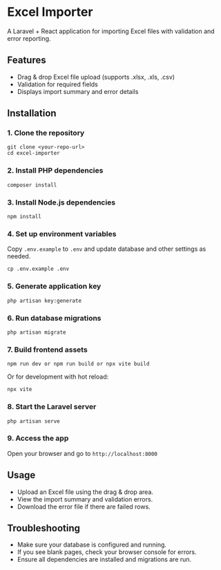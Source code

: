 # Excel Importer

A Laravel + React application for importing Excel files with validation and error reporting.

## Features
- Drag & drop Excel file upload (supports .xlsx, .xls, .csv)
- Validation for required fields
- Displays import summary and error details

## Installation

### 1. Clone the repository
```
git clone <your-repo-url>
cd excel-importer
```

### 2. Install PHP dependencies
```
composer install
```

### 3. Install Node.js dependencies
```
npm install
```

### 4. Set up environment variables
Copy `.env.example` to `.env` and update database and other settings as needed.
```
cp .env.example .env
```

### 5. Generate application key
```
php artisan key:generate
```

### 6. Run database migrations
```
php artisan migrate
```

### 7. Build frontend assets
```
npm run dev or npm run build or npx vite build
```
Or for development with hot reload:
```
npx vite
```

### 8. Start the Laravel server
```
php artisan serve
```

### 9. Access the app
Open your browser and go to `http://localhost:8000`

## Usage
- Upload an Excel file using the drag & drop area.
- View the import summary and validation errors.
- Download the error file if there are failed rows.

## Troubleshooting
- Make sure your database is configured and running.
- If you see blank pages, check your browser console for errors.
- Ensure all dependencies are installed and migrations are run.


